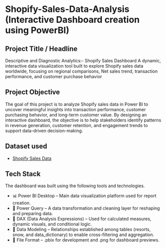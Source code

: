 # Shopify-Sales-Data-Analysis (Interactive Dashboard creation using PowerBI)

## Project Title / Headline
Descriptive and Diagnostic Analytics:- Shopify Sales Dashboard
A dynamic, interactive data visualization tool built to explore Shopify sales data worldwide, focusing on regional comparisons, Net sales trend, transaction performance, and customer purchase behavior

## Project Objective
The goal of this project is to analyze Shopify sales data in Power BI to uncover meaningful insights into transaction performance, customer purchasing behavior, and long-term customer value. By designing an interactive dashboard, the objective is to help stakeholders identify patterns in revenue generation, customer retention, and engagement trends to support data-driven decision-making.

## Dataset used
- <a href="https://github.com/kratikmaheshwari/Shopify-dashboard/blob/main/Shopify%20Sales.xlsx">Shopify Sales Data</a>

## Tech Stack
The dashboard was built using the following tools and technologies.
- 📊 Power BI Desktop – Main data visualization platform used for report creation.
- 📂 Power Query – A data transformation and cleaning layer for reshaping and preparing data.
- 🧠 DAX (Data Analysis Expressions) – Used for calculated measures, dynamic visuals, and conditional logic.
- 📝 Data Modeling – Relationships established among tables (resorts, snow, and data_dictionary) to enable cross-filtering and aggregation.
- 📁 File Format – .pbix for development and .png for dashboard previews.
